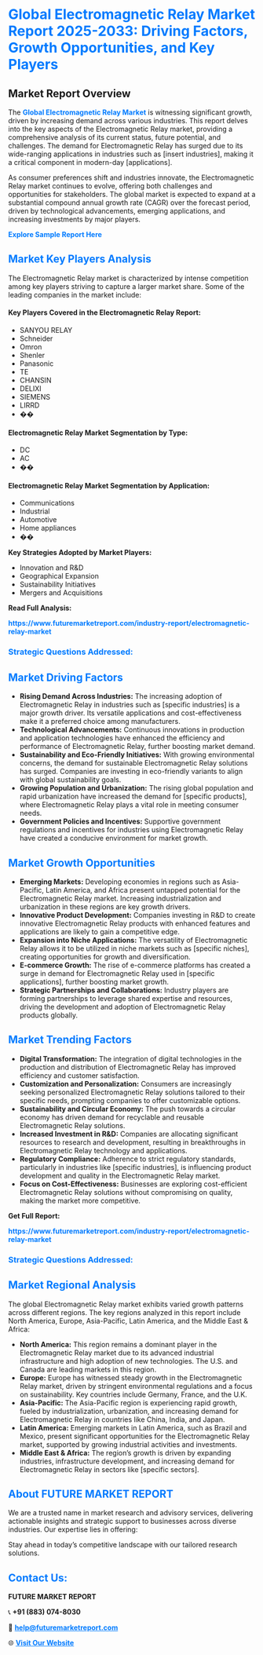 <h1 style="color: #007BFF;">Global Electromagnetic Relay Market Report 2025-2033: Driving Factors, Growth Opportunities, and Key Players</h1>

<section id="overview">
<h2>Market Report Overview</h2>
<p>The <a href="https://www.futuremarketreport.com/industry-report/electromagnetic-relay-market" style="color: #007BFF; text-decoration: none;"><strong>Global Electromagnetic Relay Market</strong></a> is witnessing significant growth, driven by increasing demand across various industries. This report delves into the key aspects of the Electromagnetic Relay market, providing a comprehensive analysis of its current status, future potential, and challenges. The demand for Electromagnetic Relay has surged due to its wide-ranging applications in industries such as [insert industries], making it a critical component in modern-day [applications].</p>
<p>As consumer preferences shift and industries innovate, the Electromagnetic Relay market continues to evolve, offering both challenges and opportunities for stakeholders. The global market is expected to expand at a substantial compound annual growth rate (CAGR) over the forecast period, driven by technological advancements, emerging applications, and increasing investments by major players.</p>
</section>

<section id="overview">
<p><a href="https://www.futuremarketreport.com/request-sample/reportId=113703" style="color: #007BFF; text-decoration: none;"><strong>Explore Sample Report Here</strong></a></p>
</section>

<section id="key-players">
<h2 style="color: #007BFF;">Market Key Players Analysis</h2>
<p>The Electromagnetic Relay market is characterized by intense competition among key players striving to capture a larger market share. Some of the leading companies in the market include:</p>
<h4>Key Players Covered in the Electromagnetic Relay Report:</h4>
<ul><li>SANYOU RELAY</li><li>Schneider</li><li>Omron</li><li>Shenler</li><li>Panasonic</li><li>TE</li><li>CHANSIN</li><li>DELIXI</li><li>SIEMENS</li><li>LIRRD</li><li>��</li></ul>
<h4>Electromagnetic Relay Market Segmentation by Type:</h4>
<ul><li>DC</li><li>AC</li><li>��</li></ul>

<h4>Electromagnetic Relay Market Segmentation by Application:</h4>
<ul><li>Communications</li><li>Industrial</li><li>Automotive</li><li>Home appliances</li><li>��</li></ul>
<p><strong>Key Strategies Adopted by Market Players:</strong></p>
<ul>
<li>Innovation and R&D</li>
<li>Geographical Expansion</li>
<li>Sustainability Initiatives</li>
<li>Mergers and Acquisitions</li>
</ul>
</section>

<section>
<p><strong>Read Full Analysis: </strong></p><a href="https://www.futuremarketreport.com/industry-report/electromagnetic-relay-market" style="color: #007BFF; text-decoration: none;"><strong>https://www.futuremarketreport.com/industry-report/electromagnetic-relay-market</strong></a>
<h3 style="color: #007BFF;">Strategic Questions Addressed:</h3>
</section>

<section id="driving-factors">
<h2 style="color: #007BFF;">Market Driving Factors</h2>
<ul>
<li><strong>Rising Demand Across Industries:</strong> The increasing adoption of Electromagnetic Relay in industries such as [specific industries] is a major growth driver. Its versatile applications and cost-effectiveness make it a preferred choice among manufacturers.</li>
<li><strong>Technological Advancements:</strong> Continuous innovations in production and application technologies have enhanced the efficiency and performance of Electromagnetic Relay, further boosting market demand.</li>
<li><strong>Sustainability and Eco-Friendly Initiatives:</strong> With growing environmental concerns, the demand for sustainable Electromagnetic Relay solutions has surged. Companies are investing in eco-friendly variants to align with global sustainability goals.</li>
<li><strong>Growing Population and Urbanization:</strong> The rising global population and rapid urbanization have increased the demand for [specific products], where Electromagnetic Relay plays a vital role in meeting consumer needs.</li>
<li><strong>Government Policies and Incentives:</strong> Supportive government regulations and incentives for industries using Electromagnetic Relay have created a conducive environment for market growth.</li>
</ul>
</section>

<section id="growth-opportunities">
<h2 style="color: #007BFF;">Market Growth Opportunities</h2>
<ul>
<li><strong>Emerging Markets:</strong> Developing economies in regions such as Asia-Pacific, Latin America, and Africa present untapped potential for the Electromagnetic Relay market. Increasing industrialization and urbanization in these regions are key growth drivers.</li>
<li><strong>Innovative Product Development:</strong> Companies investing in R&D to create innovative Electromagnetic Relay products with enhanced features and applications are likely to gain a competitive edge.</li>
<li><strong>Expansion into Niche Applications:</strong> The versatility of Electromagnetic Relay allows it to be utilized in niche markets such as [specific niches], creating opportunities for growth and diversification.</li>
<li><strong>E-commerce Growth:</strong> The rise of e-commerce platforms has created a surge in demand for Electromagnetic Relay used in [specific applications], further boosting market growth.</li>
<li><strong>Strategic Partnerships and Collaborations:</strong> Industry players are forming partnerships to leverage shared expertise and resources, driving the development and adoption of Electromagnetic Relay products globally.</li>
</ul>
</section>

<section id="trending-factors">
<h2 style="color: #007BFF;">Market Trending Factors</h2>
<ul>
<li><strong>Digital Transformation:</strong> The integration of digital technologies in the production and distribution of Electromagnetic Relay has improved efficiency and customer satisfaction.</li>
<li><strong>Customization and Personalization:</strong> Consumers are increasingly seeking personalized Electromagnetic Relay solutions tailored to their specific needs, prompting companies to offer customizable options.</li>
<li><strong>Sustainability and Circular Economy:</strong> The push towards a circular economy has driven demand for recyclable and reusable Electromagnetic Relay solutions.</li>
<li><strong>Increased Investment in R&D:</strong> Companies are allocating significant resources to research and development, resulting in breakthroughs in Electromagnetic Relay technology and applications.</li>
<li><strong>Regulatory Compliance:</strong> Adherence to strict regulatory standards, particularly in industries like [specific industries], is influencing product development and quality in the Electromagnetic Relay market.</li>
<li><strong>Focus on Cost-Effectiveness:</strong> Businesses are exploring cost-efficient Electromagnetic Relay solutions without compromising on quality, making the market more competitive.</li>
</ul>
</section>

<section>
<p><strong>Get Full Report: </strong></p><a href="https://www.futuremarketreport.com/industry-report/electromagnetic-relay-market" style="color: #007BFF; text-decoration: none;"><strong>https://www.futuremarketreport.com/industry-report/electromagnetic-relay-market</strong></a>
<h3 style="color: #007BFF;">Strategic Questions Addressed:</h3>
</section>


<section id="regional-analysis">
<h2 style="color: #007BFF;">Market Regional Analysis</h2>
<p>The global Electromagnetic Relay market exhibits varied growth patterns across different regions. The key regions analyzed in this report include North America, Europe, Asia-Pacific, Latin America, and the Middle East & Africa:</p>
<ul>
<li><strong>North America:</strong> This region remains a dominant player in the Electromagnetic Relay market due to its advanced industrial infrastructure and high adoption of new technologies. The U.S. and Canada are leading markets in this region.</li>
<li><strong>Europe:</strong> Europe has witnessed steady growth in the Electromagnetic Relay market, driven by stringent environmental regulations and a focus on sustainability. Key countries include Germany, France, and the U.K.</li>
<li><strong>Asia-Pacific:</strong> The Asia-Pacific region is experiencing rapid growth, fueled by industrialization, urbanization, and increasing demand for Electromagnetic Relay in countries like China, India, and Japan.</li>
<li><strong>Latin America:</strong> Emerging markets in Latin America, such as Brazil and Mexico, present significant opportunities for the Electromagnetic Relay market, supported by growing industrial activities and investments.</li>
<li><strong>Middle East & Africa:</strong> The region’s growth is driven by expanding industries, infrastructure development, and increasing demand for Electromagnetic Relay in sectors like [specific sectors].</li>
</ul>
</section>

<footer>
<h2 style="color: #007BFF;">About FUTURE MARKET REPORT</h2>
<p>We are a trusted name in market research and advisory services, delivering actionable insights and strategic support to businesses across diverse industries. Our expertise lies in offering:</p>

<p>Stay ahead in today’s competitive landscape with our tailored research solutions.</p>

<h2 style="color: #007BFF;">Contact Us:</h2>
<p><strong>FUTURE MARKET REPORT</strong></p>
<p>📞 <strong>+91 (883) 074-8030</strong></p>
<p>📧 <strong><a href="mailto:help@futuremarketreport.com" style="color: #007BFF;">help@futuremarketreport.com</a></strong></p>
<p>🌐 <strong><a href="https://www.futuremarketreport.com/" style="color: #007BFF;">Visit Our Website</a></strong></p>
</footer>